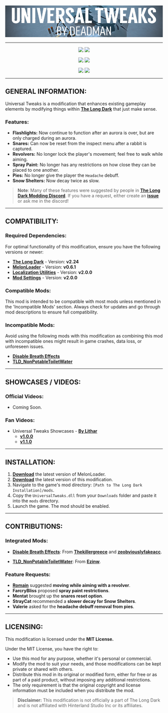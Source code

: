 <p align="center">
    <a href="#"><img src="https://raw.githubusercontent.com/Deaadman/UniversalTweaks/release/Images/MainHeading.png"></a>

---

<p align="center">
    <a href="https://github.com/Deaadman/UniversalTweaks/releases/latest"><img src="https://img.shields.io/github/v/release/Deaadman/UniversalTweaks?label=latest&style=for-the-badge"></a>
    <a href="https://github.com/Deaadman/UniversalTweaks/blob/release/PatchNotes.md"><img src="https://img.shields.io/badge/Patch Notes-Click Here-blue?style=for-the-badge"></a>

<p align="center">
    <a href="https://github.com/Deaadman/UniversalTweaks/releases"><img src="https://img.shields.io/github/downloads/Deaadman/UniversalTweaks/total.svg?style=for-the-badge"></a>
    <a href="https://github.com/Deaadman/UniversalTweaks/releases"><img src="https://img.shields.io/github/downloads/Deaadman/UniversalTweaks/latest/total.svg?style=for-the-badge"></a>

<p align="center">
    <a href="https://github.com/Deaadman/UniversalTweaks/issues"><img src="https://img.shields.io/github/issues/Deaadman/UniversalTweaks?style=for-the-badge"></a>
    <img src="https://img.shields.io/badge/Translated-5.26%25-red?style=for-the-badge">

---

## GENERAL INFORMATION:

Universal Tweaks is a modification that enhances existing gameplay elements by modifying things within [**The Long Dark**](https://www.hinterlandgames.com/the-long-dark/) that just make sense.

### Features:
- **Flashlights:** Now continue to function after an aurora is over, but are only charged during an aurora.
- **Snares:** Can now be reset from the inspect menu after a rabbit is captured.
- **Revolvers:** No longer lock the player's movement; feel free to walk while aiming.
- **Spray Paint:** No longer has any restrictions on how close they can be placed to one another.
- **Pies:** No longer give the player the `Headache` debuff.
- **Snow Shelters:** Now decay twice as slow.

>**Note**: Many of these features were suggested by people in [**The Long Dark Modding Discord**](https://discord.gg/2mnXAZfGXQ). If you have a request, either create an [**issue**](https://github.com/Deaadman/UniversalTweaks/issues) or ask me in the discord!

---

## COMPATIBILITY:

### Required Dependencies:
For optimal functionality of this modification, ensure you have the following versions or newer:

- [**The Long Dark**](https://store.steampowered.com/news/app/305620) - Version: **v2.24**  
- [**MelonLoader**](https://github.com/LavaGang/MelonLoader/releases) - Version: **v0.6.1**   
- [**Localization Utilities**](https://github.com/dommrogers/LocalizationUtilities/releases) - Version: **v2.0.0** 
- [**Mod Settings**](https://github.com/DigitalzombieTLD/ModSettings) - Version: **v2.0.0** 

### Compatible Mods:

This mod is intended to be compatible with most mods unless mentioned in the 'Incompatible Mods' section. Always check for updates and go through mod descriptions to ensure full compatibility.

### Incompatible Mods:

Avoid using the following mods with this modification as combining this mod with incompatible ones might result in game crashes, data loss, or unforeseen issues. 

- **[Disable Breath Effects](https://github.com/Thekillergreece/DisableBreathEffect)**
- **[TLD_NonPotableToiletWater](https://github.com/Ezinw/TLD_NonPotableToiletWater)**

---

## SHOWCASES / VIDEOS:

### Official Videos:
- Coming Soon.

### Fan Videos:
- Universal Tweaks Showcases - [**By Lithar**](https://www.youtube.com/@Lithar1987)
    - [**v1.0.0**](https://youtu.be/ECODXUVC-kc?si=XTFacviOQr3Zo-F9)
    - [**v1.1.0**](https://youtu.be/BL8JDfg02O4?si=e59K-19N7qvqgenO)

---

## INSTALLATION:

1. [**Download**](https://github.com/LavaGang/MelonLoader/releases/latest/download/MelonLoader.Installer.exe) the latest version of MelonLoader.
2. [**Download**](https://github.com/Deaadman/UniversalTweaks/releases/latest/download/UniversalTweaks.dll) the latest version of this modification.
3. Navigate to the game's mod directory: `[Path to The Long Dark Installation]/mods`.
4. Copy the `UniversalTweaks.dll` from your `Downloads` folder and paste it into the `mods` directory.
5. Launch the game. The mod should be enabled.

---

## **CONTRIBUTIONS**:

### **Integrated Mods**:
- **[Disable Breath Effects](https://github.com/Thekillergreece/DisableBreathEffect)**: From [**Thekillergreece**](https://github.com/Thekillergreece) and [**zeobviouslyfakeacc**](https://github.com/zeobviouslyfakeacc).
  
- **[TLD_NonPotableToiletWater](https://github.com/Ezinw/TLD_NonPotableToiletWater)**: From [**Ezinw**](https://github.com/Ezinw).

### **Feature Requests**:
- [**Romain**](https://github.com/RomainDeschampsFR) suggested **moving while aiming with a revolver**.
- **FarcryBliss** proposed **spray paint restrictions**.
- **Mentat** brought up the **snares reset option**.
- **StrayCat** recommended a **slower decay for Snow Shelters**.
- **Valerie** asked for the **headache debuff removal from pies**.

---

## LICENSING:
This modification is licensed under the **MIT License.**

Under the MIT License, you have the right to:

- Use this mod for any purpose, whether it's personal or commercial.
- Modify the mod to suit your needs, and those modifications can be kept private or shared with others.
- Distribute this mod in its original or modified form, either for free or as part of a paid product, without imposing any additional restrictions.
- The only requirement is that the original copyright and license information must be included when you distribute the mod.

>**Disclaimer:** This modification is not officially a part of The Long Dark and is not affiliated with Hinterland Studio Inc or its affiliates.